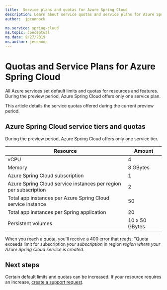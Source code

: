 ```yaml
---
title:  Service plans and quotas for Azure Spring Cloud
description: Learn about service quotas and service plans for Azure Spring Cloud
author:  jpconnock

ms.service: spring-cloud
ms.topic: conceptual
ms.date: 9/27/2019
ms.author: jeconnoc
---
```

# Quotas and Service Plans for Azure Spring Cloud

All Azure services set default limits and quotas for resources and features.  During the preview period, Azure Spring Cloud offers only one service plan.

This article details the service quotas offered during the current preview period.

## Azure Spring Cloud service tiers and quotas

During the preview period, Azure Spring Cloud offers only one service tier.

Resource | Amount
------- | -------
vCPU | 4
Memory | 8 GBytes
Azure Spring Cloud subscription | 1
Azure Spring Cloud service instances per region per subscription | 2
Total app instances per Azure Spring Cloud service instance | 50
Total app instances per Spring application | 20
Persistent volumes | 10 x 50 GBytes

When you reach a quota, you'll receive a 400 error that reads: "Quota exceeds limit for subscription *your subscription* in region *region where your Azure Spring Cloud service is created*.

## Next steps

Certain default limits and quotas can be increased. If your resource requires an increase, [create a support request](https://docs.microsoft.com/azure/azure-supportability/how-to-create-azure-support-request).
